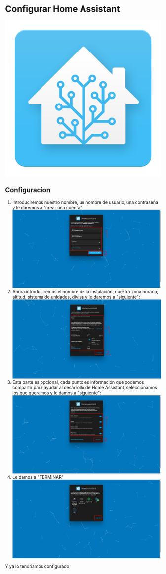 # Configurar Home Assistant
![Imagen GIT](imagenes/hal.png)

## Configuracion

1. Introduciremos nuestro nombre, un nombre de usuario, una contraseña y le daremos a "crear una cuenta":
![Imagen GIT](imagenes/ha1.png)
2. Ahora introduciremos el nombre de la instalación, nuestra zona horaria, altitud, sistema de unidades, divisa y le daremos a "siguiente":
![Imagen GIT](imagenes/ha2.png)
3. Esta parte es opcional, cada punto es información que podemos compartir para ayudar al desarrollo de Home Assistant, seleccionamos los que queramos y le damos a "siguiente":
![Imagen GIT](imagenes/ha3.png)
4. Le damos a "TERMINAR"
![Imagen GIT](imagenes/ha4.png)

Y ya lo tendriamos configurado
